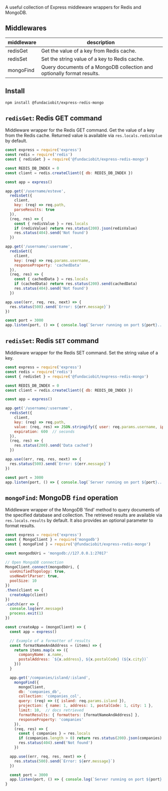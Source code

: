 A useful collection of Express middleware wrappers for Redis and MongoDB.

## Middlewares

| middleware    | description                                           |
|---------------|-----------------------------------------------------------------------|
| redisGet      | Get the value of a key from Redis cache.                              |
| redisSet      | Set the string value of a key to Redis cache.                         |
| mongoFind     | Query documents of a MongoDB collection and optionally format results.|

## Install

```bash
npm install @fundaciobit/express-redis-mongo
```

## `redisGet`: Redis GET command
Middleware wrapper for the Redis GET command. Get the value of a key from the Redis cache. Returned value is available via `res.locals.redisValue` by default.

```js
const express = require('express')
const redis = require('redis')
const { redisGet } = require('@fundaciobit/express-redis-mongo')

const REDIS_DB_INDEX = 0
const client = redis.createClient({ db: REDIS_DB_INDEX })

const app = express()

app.get('/username/esteve',
  redisGet({
    client,
    key: (req) => req.path,
    parseResults: true
  }),
  (req, res) => {
    const { redisValue } = res.locals
    if (redisValue) return res.status(200).json(redisValue)
    res.status(404).send('Not found')
  })

app.get('/username/:username',
  redisGet({
    client,
    key: (req) => req.params.username,
    responseProperty: 'cachedData'
  }),
  (req, res) => {
    const { cachedData } = res.locals
    if (cachedData) return res.status(200).send(cachedData)
    res.status(404).send('Not found')
  })

app.use((err, req, res, next) => {
  res.status(500).send(`Error: ${err.message}`)
})

const port = 3000
app.listen(port, () => { console.log(`Server running on port ${port}...`) })

```

## `redisSet`: Redis `SET` command
Middleware wrapper for the Redis SET command. Set the string value of a key.

```js
const express = require('express')
const redis = require('redis')
const { redisSet } = require('@fundaciobit/express-redis-mongo')

const REDIS_DB_INDEX = 0
const client = redis.createClient({ db: REDIS_DB_INDEX })

const app = express()

app.get('/username/:username',
  redisSet({
    client,
    key: (req) => req.path,
    value: (req, res) => JSON.stringify({ user: req.params.username, ip: req.ip }),
    expiration: 600  // seconds
  }),
  (req, res) => {
    res.status(200).send('Data cached')
  })

app.use((err, req, res, next) => {
  res.status(500).send(`Error: ${err.message}`)
})

const port = 3000
app.listen(port, () => { console.log(`Server running on port ${port}...`) })

```

## `mongoFind`: MongoDB `find` operation
Middleware wrapper of the MongoDB 'find' method to query documents of the specified database and collection. The retrieved results are available via `res.locals.results` by default. It also provides an optional parameter to format results.

```js
const express = require('express')
const { MongoClient } = require('mongodb')
const { mongoFind } = require('@fundaciobit/express-redis-mongo')

const mongodbUri = 'mongodb://127.0.0.1:27017'

// Open MongoDB connection
MongoClient.connect(mongodbUri, {
  useUnifiedTopology: true,
  useNewUrlParser: true,
  poolSize: 10
})
.then(client => {
  createApp(client)
})
.catch(err => {
  console.log(err.message)
  process.exit(1)
})

const createApp = (mongoClient) => {
  const app = express()

  // Example of a formatter of results
  const formatNameAndAddress = (items) => {
    return items.map(x => ({
      companyName: x.name,
      postalAddress: `${x.address}, ${x.postalCode} (${x.city})`
    }))
  }

  app.get('/companies/island/:island',
    mongoFind({
      mongoClient,
      db: 'companies_db',
      collection: 'companies_col',
      query: (req) => ({ island: req.params.island }),
      projection: { name: 1, address: 1, postalCode: 1, city: 1 },
      limit: 10,  // docs retrieved
      formatResults: { formatters: [formatNameAndAddress] },
      responseProperty: 'companies'
    }),
    (req, res) => {
      const { companies } = res.locals
      if (companies.length > 0) return res.status(200).json(companies)
      res.status(404).send('Not found')
    })

  app.use((err, req, res, next) => {
    res.status(500).send(`Error: ${err.message}`)
  })

  const port = 3000
  app.listen(port, () => { console.log(`Server running on port ${port}...`) })
}
```
